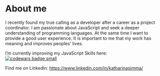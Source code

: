 # About me

I recently found my true calling as a developer after a career as a project coordinator. I am passionate about JavaScript and seek a deeper understanding of programming languages. At the same time I want to provide a good user experience. It is important to me that my work has meaning and improves peoples' lives.

I’m currently improving my JavaScript Skills here:<br>
<a target="_blank" href="https://www.codewars.com/users/captnkathi"><img src="https://www.codewars.com/users/captnkathi/badges/small" alt="codewars badge small" /></a>

Find me on LinkedIn: https://www.linkedin.com/in/katharinasimma/

